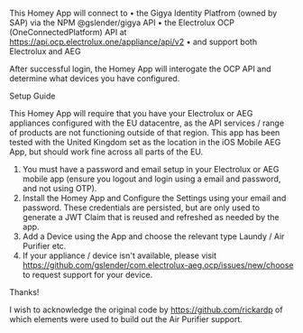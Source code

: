 This Homey App will connect to 
• the Gigya Identity Platfrom (owned by SAP) via the NPM @gslender/gigya API
• the Electrolux OCP (OneConnectedPlatform) API at https://api.ocp.electrolux.one/appliance/api/v2
• and support both Electrolux and AEG 

After successful login, the Homey App will interogate the OCP API and determine what devices you have configured.

Setup Guide

This Homey App will require that you have your Electrolux or AEG appliances configured with the EU datacentre, as the API services / range of products are not functioning outside of that region. This app has been tested with the United Kingdom set as the location in the iOS Mobile AEG App, but should work fine across all parts of the EU.

1. You must have a password and email setup in your Electrolux or AEG mobile app (ensure you logout and login using a email and password, and not using OTP).
2. Install the Homey App and Configure the Settings using your email and password. These credentials are persisted, but are only used to generate a JWT Claim that is reused and refreshed as needed by the app. 
3. Add a Device using the App and choose the relevant type Laundy / Air Purifier etc.
4. If your appliance / device isn't available, please visit https://github.com/gslender/com.electrolux-aeg.ocp/issues/new/choose to request support for your device.

Thanks!

I wish to acknowledge the original code by https://github.com/rickardp of which elements were used to build out the Air Purifier support.